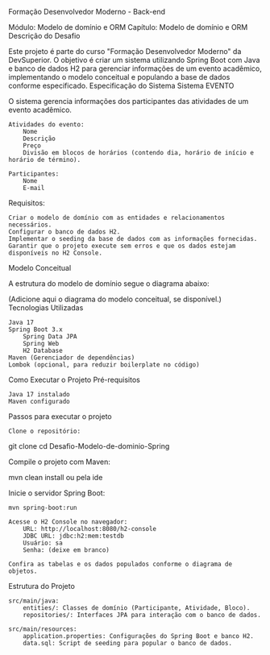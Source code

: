 
Formação Desenvolvedor Moderno - Back-end

Módulo: Modelo de domínio e ORM
Capítulo: Modelo de domínio e ORM
Descrição do Desafio

Este projeto é parte do curso "Formação Desenvolvedor Moderno" da DevSuperior. O objetivo é criar um sistema utilizando Spring Boot com Java e banco de dados H2 para gerenciar informações de um evento acadêmico, implementando o modelo conceitual e populando a base de dados conforme especificado.
Especificação do Sistema
Sistema EVENTO

O sistema gerencia informações dos participantes das atividades de um evento acadêmico.

    Atividades do evento:
        Nome
        Descrição
        Preço
        Divisão em blocos de horários (contendo dia, horário de início e horário de término).

    Participantes:
        Nome
        E-mail

Requisitos:

    Criar o modelo de domínio com as entidades e relacionamentos necessários.
    Configurar o banco de dados H2.
    Implementar o seeding da base de dados com as informações fornecidas.
    Garantir que o projeto execute sem erros e que os dados estejam disponíveis no H2 Console.

Modelo Conceitual

A estrutura do modelo de domínio segue o diagrama abaixo:


(Adicione aqui o diagrama do modelo conceitual, se disponível.)
Tecnologias Utilizadas

    Java 17
    Spring Boot 3.x
        Spring Data JPA
        Spring Web
        H2 Database
    Maven (Gerenciador de dependências)
    Lombok (opcional, para reduzir boilerplate no código)

Como Executar o Projeto
Pré-requisitos

    Java 17 instalado
    Maven configurado

Passos para executar o projeto

    Clone o repositório:

git clone [<link-do-repositorio>](https://github.com/MarcusPetit/Desafio-Modelo-de-dominio-Spring/)
cd Desafio-Modelo-de-dominio-Spring

Compile o projeto com Maven:

mvn clean install ou pela ide

Inicie o servidor Spring Boot:

    mvn spring-boot:run

    Acesse o H2 Console no navegador:
        URL: http://localhost:8080/h2-console
        JDBC URL: jdbc:h2:mem:testdb
        Usuário: sa
        Senha: (deixe em branco)

    Confira as tabelas e os dados populados conforme o diagrama de objetos.

Estrutura do Projeto

    src/main/java:
        entities/: Classes de domínio (Participante, Atividade, Bloco).
        repositories/: Interfaces JPA para interação com o banco de dados.
        
    src/main/resources:
        application.properties: Configurações do Spring Boot e banco H2.
        data.sql: Script de seeding para popular o banco de dados.
